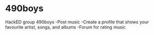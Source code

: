 # 490boys
HackED group 490boys
-Post music
-Create a profile that shows your favourite artist, songs, and albums
-Forum for rating music
